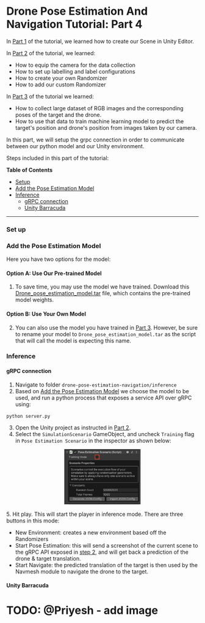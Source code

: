 # Drone Pose Estimation And Navigation Tutorial: Part 4

In [Part 1](1_create_unity_project_with_unity_packages.md) of the tutorial, we learned how to create our Scene in Unity Editor.

In [Part 2](2_set_up_the_scene_for_data_collection.md) of the tutorial, we learned:
* How to equip the camera for the data collection
* How to set up labelling and label configurations
* How to create your own Randomizer 
* How to add our custom Randomizer 

In [Part 3](3_data_collection_and_model_training.md) of the tutorial we learned:
* How to collect large dataset of RGB images and the corresponding poses of the target and the drone. 
* How to use that data to train machine learning model to predict the target's position and drone's position from images taken by our camera.

In this part, we will setup the grpc connection in order to communicate between our python model and our Unity environment.

Steps included in this part of the tutorial:

**Table of Contents**
  - [Setup](#setup)
  - [Add the Pose Estimation Model](#step-2)
  - [Inference](#inference)
    - [gRPC connection](#step-3.1)
    - [Unity Barracuda](#step-3.2)

---

### <a name="setup">Set up</a>

### <a name="step-2">Add the Pose Estimation Model</a>

Here you have two options for the model:

#### Option A: Use Our Pre-trained Model

1. To save time, you may use the model we have trained. Download this [Drone_pose_estimation_model.tar](https://github.com/Unity-Technologies/drone-pose-estimation-navigation/releases/download/v0.6.0/Drone_pose_estimation_model.tar) file, which contains the pre-trained model weights.

#### Option B: Use Your Own Model

2. You can also use the model you have trained in [Part 3](3_data_collection_and_model_training.md). However, be sure to rename your model to `Drone_pose_estimation_model.tar` as the script that will call the model is expecting this name.


### <a name="inference">Inference</a>

#### <a name="step-3.1">gRPC connection</a>

1. Navigate to folder `drone-pose-estimation-navigation/inference`
2. Based on [Add the Pose Estimation Model](#step-2) we choose the model to be used, and run a python process that exposes a service API over gRPC using:
```shell
python server.py
```
3. Open the Unity project as instructed in  [Part 2](./2_set_up_the_scene_for_data_collection.md).
4. Select the `SimulationScenario` GameObject, and uncheck `Training` flag in `Pose Estimation Scenario` in the inspector as shown below:

<p align="center">
    <img src="Images/toggle_training.png" width=200/>
</p>
5. Hit play. This will start the player in inference mode. There are
three buttons in this mode:


* New Environment: creates a new environment based off the Randomizers
* Start Pose Estimation: this will send a screenshot of the current scene to the gRPC API exposed in [step 2](#step-2), and 
will get back a prediction of the drone & target translation.
* Start Navigate: the predicted translation of the target is then used by the Navmesh module to navigate the drone to the target.


#### <a name="step-3.1">Unity Barracuda</a>

# TODO: @Priyesh - add image